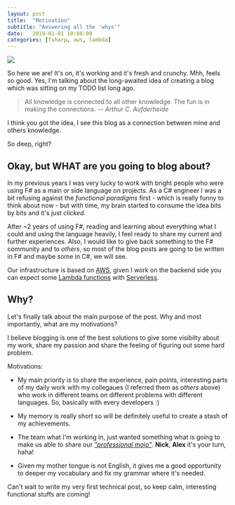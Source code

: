 ```yaml
---
layout: post
title:  "Motivation"
subtitle: "Answering all the 'whys'"
date:   2019-01-01 10:08:00
categories: [fsharp, aws, lambda]
---
```


<img src="https://media.giphy.com/media/UqUJhrD0om73q/giphy.gif"/>

So here we are! It's on, it's working and it's fresh and crunchy. Mhh, feels so good. Yes, I'm talking about the long-awaited idea of creating a blog which was sitting on my TODO list long ago. 

> All knowledge is connected to all other knowledge. The fun is in making the connections. 
> -- <cite>Arthur C. Aufderheide</cite>

I think you got the idea, I see this blog as a connection between mine and others knowledge. 

So deep, right? 

## Okay, but WHAT are you going to blog about?
In my previous years I was very lucky to work with bright people who were using F# as a main or side language on projects. As a C# engineer I was a bit refusing against the *functional paradigms* first - which is really funny to think about now - but with time, my brain started to consume the idea bits by bits and it's just *clicked*.

After ~2 years of using F#, reading and learning about everything what I could and using  the language heavily, I feel ready to share my current and further experiences. Also, I would like to give back something to the F# community and to *others*, so most of the blog posts are going to be written in F# and maybe some in C#, we will see.

Our infrastructure is based on [AWS](https://aws.amazon.com/), given I work on the backend side you can expect some [Lambda functions](https://docs.aws.amazon.com/lambda/latest/dg/welcome.html) with [Serverless](https://serverless.com/).

## Why?

Let's finally talk about the main purpose of the post. Why and most importantly, what are my motivations?

I believe blogging is one of the best solutions to give some visibilty about my work, share my passion and share the feeling of figuring out some hard problem.

Motivations:
- My main priority is to share the experience, pain points, interesting parts of my daily work with my collegaues (I referred them as *others* above) who work in different teams on different problems with different languages. So, basically with every developers :)

- My memory is really short so will be definitely useful to create a stash of my achievements.

- The team what I'm working in, just wanted something what is going to make us able to share our [*"professional mojo"*](http://austinpowers.wikia.com/wiki/Mojo). **Nick**, **Alex** it's your turn, haha!

- Given my mother tongue is not English, it gives me a good opportunity to deeper my vocabulary and fix my grammar where it's needed.


Can't wait to write my very first technical post, so keep calm, interesting functional stuffs are coming!